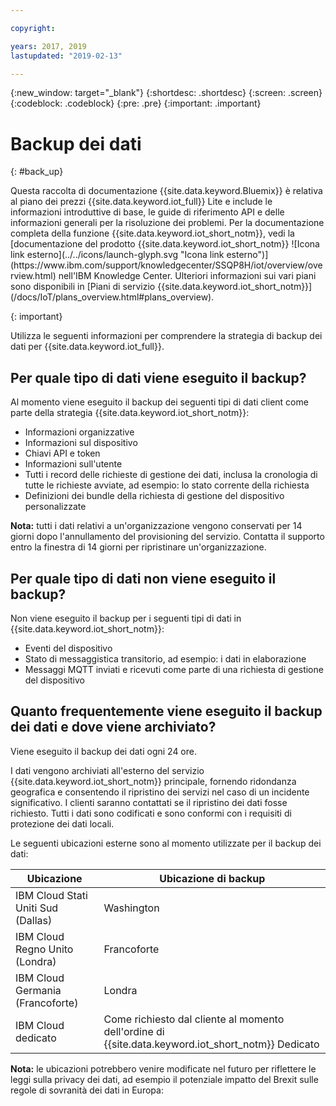 ```yaml
---

copyright:

years: 2017, 2019
lastupdated: "2019-02-13"

---
```


{:new_window: target="\_blank"}
{:shortdesc: .shortdesc}
{:screen: .screen}
{:codeblock: .codeblock}
{:pre: .pre}
{:important: .important}



# Backup dei dati
{: #back_up}

<p>Questa raccolta di documentazione {{site.data.keyword.Bluemix}} è relativa al piano dei prezzi {{site.data.keyword.iot_full}} Lite e include le informazioni introduttive di base, le guide di riferimento API e delle informazioni generali per la risoluzione dei problemi.
Per la documentazione completa della funzione {{site.data.keyword.iot_short_notm}}, vedi la [documentazione del prodotto {{site.data.keyword.iot_short_notm}} ![Icona link esterno](../../icons/launch-glyph.svg "Icona link esterno")](https://www.ibm.com/support/knowledgecenter/SSQP8H/iot/overview/overview.html) nell'IBM Knowledge Center. Ulteriori informazioni sui vari piani sono disponibili in [Piani di servizio {{site.data.keyword.iot_short_notm}}](/docs/IoT/plans_overview.html#plans_overview). 
</p>
{: important}

Utilizza le seguenti informazioni per comprendere la strategia di backup dei dati per {{site.data.keyword.iot_full}}.

## Per quale tipo di dati viene eseguito il backup?

Al momento viene eseguito il backup dei seguenti tipi di dati client come parte della strategia {{site.data.keyword.iot_short_notm}}:

- Informazioni organizzative
- Informazioni sul dispositivo
- Chiavi API e token
- Informazioni sull'utente
- Tutti i record delle richieste di gestione dei dati, inclusa la cronologia di tutte le richieste avviate, ad esempio: lo stato corrente della richiesta
- Definizioni dei bundle della richiesta di gestione del dispositivo personalizzate

**Nota:** tutti i dati relativi a un'organizzazione vengono conservati per 14 giorni dopo l'annullamento del provisioning del servizio. Contatta il supporto entro la finestra di 14 giorni per ripristinare un'organizzazione.

## Per quale tipo di dati non viene eseguito il backup?

Non viene eseguito il backup per i seguenti tipi di dati in {{site.data.keyword.iot_short_notm}}:

- Eventi del dispositivo
- Stato di messaggistica transitorio, ad esempio: i dati in elaborazione
- Messaggi MQTT inviati e ricevuti come parte di una richiesta di gestione del dispositivo
<!-- - Analytics rules and alert configuration -->

## Quanto frequentemente viene eseguito il backup dei dati e dove viene archiviato?

Viene eseguito il backup dei dati ogni 24 ore.

I dati vengono archiviati all'esterno del servizio {{site.data.keyword.iot_short_notm}} principale, fornendo ridondanza geografica e consentendo il ripristino dei servizi nel caso di un incidente significativo. I clienti saranno contattati se il ripristino dei dati fosse richiesto. Tutti i dati sono codificati e sono conformi con i requisiti di protezione dei dati locali.

Le seguenti ubicazioni esterne sono al momento utilizzate per il backup dei dati:

Ubicazione                   | Ubicazione di backup                      
------------- | -------------
IBM Cloud Stati Uniti Sud (Dallas)| Washington
IBM Cloud Regno Unito (Londra) | Francoforte
IBM Cloud Germania (Francoforte) | Londra
IBM Cloud dedicato | Come richiesto dal cliente al momento dell'ordine di {{site.data.keyword.iot_short_notm}} Dedicato

**Nota:** le ubicazioni potrebbero venire modificate nel futuro per riflettere le leggi sulla privacy dei dati, ad esempio il potenziale impatto del Brexit sulle regole di sovranità dei dati in Europa:
